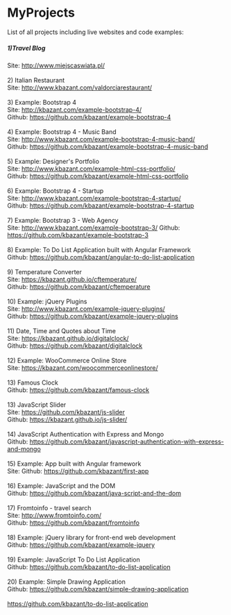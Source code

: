 # MyProjects
List of all projects including live websites and code examples:

##### 1)Travel Blog 
Site: http://www.miejscaswiata.pl/
<br />
<br />
2) Italian Restaurant
<br />
Site: http://www.kbazant.com/valdorciarestaurant/
<br />
<br />
3) Example: Bootstrap 4
<br />
Site: http://kbazant.com/example-bootstrap-4/
<br />
Github: https://github.com/kbazant/example-bootstrap-4
<br />
<br />
4) Example: Bootstrap 4 - Music Band
<br />
Site: http://www.kbazant.com/example-bootstrap-4-music-band/ 
<br />
Github: https://github.com/kbazant/example-bootstrap-4-music-band
<br />
<br />
5) Example: Designer's Portfolio
<br />
Site: http://www.kbazant.com/example-html-css-portfolio/ 
<br />
Github: https://github.com/kbazant/example-html-css-portfolio
<br />
<br />
6) Example: Bootstrap 4 - Startup
<br />
Site: http://www.kbazant.com/example-bootstrap-4-startup/ 
<br />
Github: https://github.com/kbazant/example-bootstrap-4-startup
<br />
<br />
7) Example: Bootstrap 3 - Web Agency
<br />
Site: http://www.kbazant.com/example-bootstrap-3/ Github: https://github.com/kbazant/example-bootstrap-3
<br />
<br />
8) Example: To Do List Application built with Angular Framework
<br />
Github: https://github.com/kbazant/angular-to-do-list-application
<br />
<br />
9) Temperature Converter
<br />
Site: https://kbazant.github.io/cftemperature/ 
<br />
Github: https://github.com/kbazant/cftemperature
<br />
<br />
10) Example: jQuery Plugins
<br />
Site: http://www.kbazant.com/example-jquery-plugins/ 
<br />
Github: https://github.com/kbazant/example-jquery-plugins
<br />
<br />
11) Date, Time and Quotes about Time
<br />
Site: https://kbazant.github.io/digitalclock/ 
<br />
Github: https://github.com/kbazant/digitalclock
<br />
<br />
12) Example: WooCommerce Online Store
<br />
Site: https://kbazant.com/woocommerceonlinestore/ 
<br />
<br />
13) Famous Clock
<br />
Github: https://github.com/kbazant/famous-clock
<br />
<br />
13) JavaScript Slider 
<br />
Site: https://github.com/kbazant/js-slider 
<br />
Github: https://kbazant.github.io/js-slider/
<br />
<br />
14) JavaScript Authentication with Express and Mongo
<br />
Github: https://github.com/kbazant/javascript-authentication-with-express-and-mongo 
<br />
<br />
15) Example: App built with Angular framework
<br />
Site: Github: https://github.com/kbazant/first-app 
<br />
<br />
16) Example: JavaScript and the DOM
<br />
Github: https://github.com/kbazant/java-script-and-the-dom
<br />
<br />
17) Fromtoinfo - travel search
<br />
Site: http://www.fromtoinfo.com/ 
<br />
Github: https://github.com/kbazant/fromtoinfo 
<br />
<br />
18) Example: jQuery library for front-end web development
<br />
Github: https://github.com/kbazant/example-jquery 
<br />
<br />
19) Example: JavaScript To Do List Application
<br />
Github: https://github.com/kbazant/to-do-list-application 
<br />
<br />
20) Example: Simple Drawing Application
<br />
Github: https://github.com/kbazant/simple-drawing-application
<br />
<br />
https://github.com/kbazant/to-do-list-application
<br />
<br />
